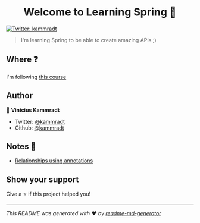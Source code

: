 <h1 align="center">Welcome to Learning Spring 👋</h1>
<p>
  <a href="https://twitter.com/kammradt" target="_blank">
    <img alt="Twitter: kammradt" src="https://img.shields.io/twitter/follow/kammradt.svg?style=social" />
  </a>
</p>

> I'm learning Spring to be able to create amazing APIs ;)

## Where :question:

I'm following [this course](https://www.udemy.com/course/restful-springboot-aws)

## Author

👤 **Vinicius Kammradt**

* Twitter: [@kammradt](https://twitter.com/kammradt)
* Github: [@kammradt](https://github.com/kammradt)

## Notes :pencil:
* [Relationships using annotations](https://github.com/kammradt/learning-spring/blob/master/NOTES.md#relationships-using-annotations)


## Show your support

Give a ⭐️ if this project helped you!

***
_This README was generated with ❤️ by [readme-md-generator](https://github.com/kefranabg/readme-md-generator)_